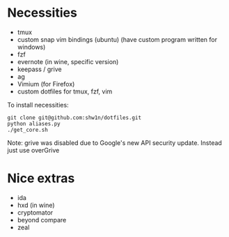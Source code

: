 #  Necessities
- tmux
- custom snap vim bindings (ubuntu) (have custom program written for windows)
- fzf
- evernote (in wine, specific version)
- keepass / grive
- ag
- Vimium (for Firefox)
- custom dotfiles for tmux, fzf, vim

To install necessities:
```
git clone git@github.com:shw1n/dotfiles.git
python aliases.py
./get_core.sh
```

Note: grive was disabled due to Google's new API security update.
Instead just use overGrive

# Nice extras
- ida
- hxd (in wine)
- cryptomator
- beyond compare
- zeal
